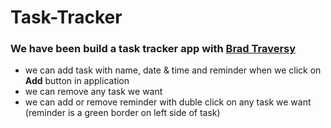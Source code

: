 # Task-Tracker
### We have been build a task tracker app with [Brad Traversy](https://www.youtube.com/watch?v=w7ejDZ8SWv8)

- we can add task with name, date & time and reminder when we click on **Add** button in application
- we can remove any task we want
- we can add or remove reminder with duble click on any task we want (reminder is a green border on left side of task)
